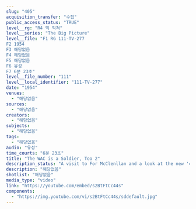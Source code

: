```yaml
---
slug: "405"
acquisition_transfer: "수집"
public_access_status: "TRUE"
level__rg: "R4 빅 픽쳐"
level__series: "The Big Picture"
level__file: "F1 RG 111-TV-277
F2 1954
F3 해당없음
F4 해당없음
F5 해당없음
F6 유성
F7 6분 23초"
level__file_number: "111"
level__local_identifier: "111-TV-277"
date: "1954"
venues: 
  - "해당없음"
sources: 
  - "해당없음"
creators: 
  - "해당없음"
subjects: 
  - "해당없음"
tags: 
  - "해당없음"
audio: "유성"
time_courts: "6분 23초"
title: "The WAC is a Soldier, Too 2"
description_status: "A visit to For McClenllan and a look at the new 'college' for WAC officers and enlisted women."
description: "해당없음"
shotlist: "해당없음"
media_type: "video"
link: "https://youtube.com/embed/s2BtFtCc44s"
components: 
  - "https://img.youtube.com/vi/s2BtFtCc44s/sddefault.jpg"
---
```

